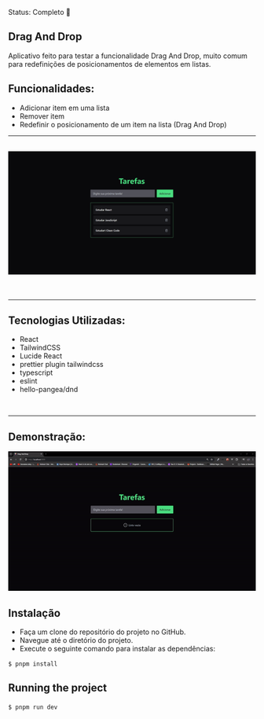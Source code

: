 Status: Completo 🚀

## Drag And Drop
Aplicativo feito para testar a funcionalidade Drag And Drop, muito comum para redefinições de posicionamentos de elementos em listas.

## Funcionalidades:
 * Adicionar item em uma lista
 * Remover item
 * Redefinir o posicionamento de um item na lista (Drag And Drop)

<hr/>
<br/>

<center>
 <div><img src="./src/assets/img.png" /></div>
<br/>
</center>
<br/>
<hr/>

## Tecnologias Utilizadas:

 * React
 * TailwindCSS
 * Lucide React
 * prettier plugin tailwindcss
 * typescript
 * eslint
 * hello-pangea/dnd

<br/>
<hr/>

 ## Demonstração:
 
<div>
    <img src="./src/assets/project.gif" />
</div>

## Instalação
  * Faça um clone do repositório do projeto no GitHub.
  * Navegue até o diretório do projeto.
  * Execute o seguinte comando para instalar as dependências:

```
$ pnpm install
```

## Running the project
```
$ pnpm run dev
```


